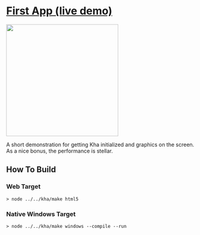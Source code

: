 # [First App (live demo)](https://bradlyman.github.io/get-creative-with-kha/P0-Kha/1-First-App/)

<img src="https://bradlyman.github.io/get-creative-with-kha/P0-Kha/1-First-App/Screenshot.png" width="300" />

A short demonstration for getting Kha initialized and graphics on the screen.
As a nice bonus, the performance is stellar.

## How To Build

### Web Target

```
> node ../../kha/make html5
```

### Native Windows Target

```
> node ../../kha/make windows --compile --run
```
